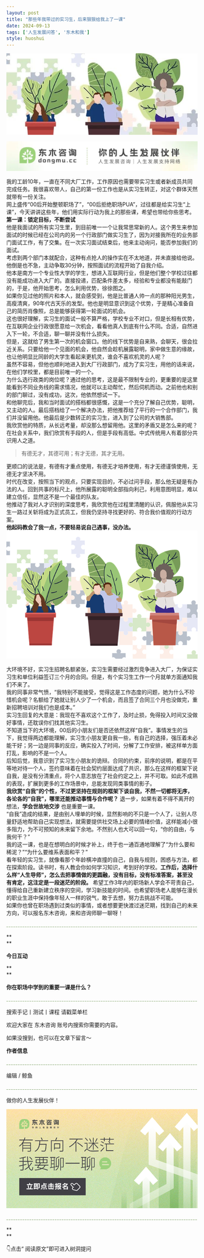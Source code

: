 ```yaml
---
layout: post
title: "那些年我带过的实习生，后来狠狠给我上了一课"
date: 2024-09-13
tags: ['人生发展问答', '东木和我']
style: huoshui
---
```


![](/assets/post_images/2024-09-13-17319182589880.9648469920707521.jpeg)



![](/assets/post_images/2024-09-13-17319182586550.4782203942874115.jpeg)

我的工龄10年，一直在不同大厂工作，工作原因也需要带实习生或者新成员共同完成任务。我很喜欢带人，自己的第一份工作也是从实习生转正，对这个群体天然就带有一份关注。  
网上盛传“00后开始整顿职场了”，“00后拒绝职场PUA”，过往都是给实习生“上课”，今天讲讲这些年，他们用实际行动为我上的那些课，希望也带给你些思考。  
**第一课：锁定目标，不断尝试**  
他是我面试的所有实习生里，到目前唯一一个让我常思常新的人。这个男生来参加面试的时候已经在公司内的另一个行政部门做实习生了，因为对接我所在的业务部门面试工作，有了交集。在一次实习面试结束后，他来主动询问，能否参加我们的面试。  
考虑到两个部门本就配合，这种有点抢人的操作实在不太地道，并未直接给他说。他倒是也不急，主动争取30分钟，按照面试的流程开始了自我介绍。  
他本是南方一个专业性大学的学生，想进入互联网行业，但是他们整个学校过往都没有能成功进入大厂的。直接投递，匹配条件差太多，经验和专业都没有能敲门的，于是，他开始思考，怎么利用优势，徐徐图之。  
如果你见过他的照片和本人，就会感受到，他是比普通人帅一点的那种阳光男生，高瘦清爽，90年代古天乐的发型。他也是明显意识到这个优势，于是精心准备自己的简历肖像照，总是能够获得第一轮面试的机会。  
这也很好理解，实习生的面试一般不算严格，学校专业不对口，但是长相有优势，在互联网企业行政很愿意给一次机会，看看他真人到底有什么不同。合适，自然进入下一轮，不合适，聊一聊并没有什么损失。  
但是，这就给了男生第一次的机会窗口。他的线下优势是自来熟，会聊天，很会拉近关系。只要给他一个见面的机会，他自然会趁机展露聪明，家中做生意的缘故，也让他明显比同龄的大学生看起来更机灵，谁会不喜欢机灵的人呢？  
虽然不容易，但他也顺利地进入到大厂行政部门，成为了实习生，用他的话来说，在他们学校里，都是目前唯一的一个。  
为什么选行政类的岗位呢？通过他的思考，这是最不限制专业的，更重要的是这里能看到不同业务线的需求情况，他就可以主动帮忙，然后伺机而动。之前他也和别的部门聊过，没有成功，这次，他依然想试一下。  
和他聊完后，我和当时面试的搭档都很感慨，这是一个充分了解自己优势，聪明，又主动的人。最后搭档给了一个解决办法，把他推荐给了平行的一个合作部门，我们并没留用他。他最后是少数转正的实习生，进入到了公司的大销售部。  
我欣赏他的特质，从长远考量，却没那么想留用他。这里的矛盾又是怎么来的呢？  
在社会关系中，我们欣赏有手段的人，但是手段有高低。中式传统用人有着部分共识用人之道。  

> 有德无才，其德可用；有才无德，其才无用。

  
更顺口的说法是，有德有才重点使用，有德无才培养使用，有才无德谨慎使用，无德无才坚决不用。  
时代在改变，按照当下的观点，只要实现目的，不必过问手段，那么他无疑是有办法的人。回到共事的标尺上，他所展露的聪明全部指向利己，利用意图明显，难以建立信任，显然这不是一个最佳的队友。  
他推动了我对人才识别的深度思考，我欣赏他在过程里清醒的认识，佩服他从实习生一路过关斩将成为正式员工，但我仍坚持寻找更好的、符合我价值观的行动方案。  
**他起码教会了我一点，不要轻易说自己遇事，没办法。**  
![](/assets/post_images/2024-09-13-17319182588660.21283374207093497.png)

大环境不好，实习生招聘名额紧张，实习生需要经过激烈竞争进入大厂，为保证实习生和单位利益签订三个月的合同。但是，有个实习生工作一个月就单方面通知我们不来了。  
我的同事非常气愤，“我特别不能接受，觉得这是工作态度的问题，她为什么不珍惜机会呢？名额给了她就让别人少了一个机会，而且签了合同三个月也没做完，重新招聘培训对我们也是成本。”  
实习生回复的大意是：我现在不喜欢这个工作了，及时止损，免得投入时间又没做好事情，还耽误你们找其他实习生。  
不知道当下的大环境，00后的小朋友们是否还依然这样“自我”。事情发生的当下，我觉得两边都能理解，实习生小朋友更自我一些，有自己的选择，强压着未必能干好；另一边是同事的反应，确实投入了时间，分解了工作安排，被这样单方面打乱，影响的不是一个人。  
后知后觉，我意识到了实习生小朋友的诡辩。合同的约束，前序的说明，都是在平等地对待一个人，签约意味着在社会契约层面达成了共识，那么在这样的框架下说自我，是没有分清重点，将个人意志放在了社会约定之上，并不可取。如此不成熟的表现，扩展到更多的工作场景中，总能发现同类事情的影子。  
**我欣赏“自我”的个性，不过更坚持在规则的框架下谈自我，不然一切都将无序，各论各的“自我”，哪里还能推动事情与合作呢？**
退一步，如果有着不得不离开的想法，**学会世故地交涉** 也是重要一课。  
“自我”造成的结果，是由别人埋单的时候，显然影响的不只是一个人了，让别人尽量舒适地帮助自己实现想法，就需要提供社交场上必要的情绪价值，这样能减小很多阻力，为不可预知的未来留下余地。不然别人也大可以回一句，“你的自由，与我何干？”  
我的这一课，也是在想明白的时候才补上，终于也一通百通地理解了“为什么要和稀泥？”“为什么要维系表面和平？”  
看年轻的实习生，就像看那个年龄横冲直撞的自己，自我与规则，困惑与方法，都在探索阶段。读书时，有人教会你如何学习知识，考到好的学校。**工作后，选择什么样“人生导师”，怎么去把事情做的更圆融，没有目标，没有标准答案，甚至没有肯定，这注定是一段迷茫的阶段。**
希望工作3年内的职场新人学会不苛责自己，懂得给自己重新建立秩序的空间，学习新技能的时间。也希望职场老人能够在漫长的职业生涯中保持像年轻人一样的锐气，敢于去想，努力去挑战不可能。  
如果你也曾在职场遇到过类似的事情，或者想要更快渡过迷茫期，找到自己的未来方向，可以报名东木咨询，来和咨询师聊一聊呀！

  

  

![](/assets/post_images/2024-09-13-17319182586270.6765652306452132.png)

**  
**

**今日互动**

**  
**

**你在职场中学到的重要一课是什么？**



![](/assets/post_images/2024-09-13-17319182586250.4291883345866627.png)

搜索手记丨测试丨课程 请戳菜单栏

欢迎大家在 东木咨询 账号内搜索你需要的内容。

如果没搜到，也可以在文章下留言～

  

**作者信息**

![](/assets/post_images/2024-09-13-17319182586320.9430769817844973.png)

编辑 / 鲸鱼

![](/assets/post_images/2024-09-13-17319182586410.9057390370884544.webp)

做你的人生发展伙伴！

  

[![](/assets/post_images/2024-09-13-17319182587420.9642479116359293.png)](http://mp.weixin.qq.com/s?__biz=MzkyNTY0NTMzNQ==&mid=2247489038&idx=2&sn=175e4b053a335b47b340e3d8c919d5e3&chksm=c1c23976f6b5b06013d7c305de12a849b53d21f2d107e2bbe010b12ede3921e0b1acab754d8c&scene=21#wechat_redirect)  

![](/assets/post_images/2024-09-13-17319182587410.19701047980410769.webp)

**  
**

👇点击“ 阅读原文”即可进入树洞提问